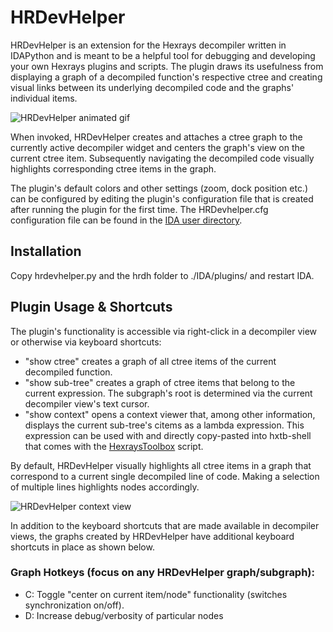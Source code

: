 # HRDevHelper

HRDevHelper is an extension for the Hexrays decompiler written in IDAPython and is meant to be a helpful tool for debugging and developing your own Hexrays plugins and scripts. The plugin draws its usefulness from displaying a graph of a decompiled function's respective ctree and creating visual links between its underlying decompiled code and the graphs' individual items.

![HRDevHelper animated gif](/rsrc/hrdevhelper.gif?raw=true)

When invoked, HRDevHelper creates and attaches a ctree graph to the currently active decompiler widget and centers the graph's view on the current ctree item. Subsequently navigating the decompiled code visually highlights corresponding ctree items in the graph.  

The plugin's default colors and other settings (zoom, dock position etc.) can be configured by
editing the plugin's configuration file that is created after running the plugin for the first time. The HRDevhelper.cfg configuration file can be found in the [IDA user directory](https://hex-rays.com/blog/igors-tip-of-the-week-33-idas-user-directory-idausr/).

## Installation
Copy hrdevhelper.py and the hrdh folder to ./IDA/plugins/ and restart IDA.

## Plugin Usage & Shortcuts
The plugin's functionality is accessible via right-click in a decompiler view or otherwise via keyboard shortcuts:

* "show ctree" creates a graph of all ctree items of the current decompiled function.
* "show sub-tree" creates a graph of ctree items that belong to the current expression.
  The subgraph's root is determined via the current decompiler view's text cursor.
* "show context" opens a context viewer that, among other information, displays the current
  sub-tree's citems as a lambda expression. This expression can be used with and directly copy-pasted into hxtb-shell that comes with the [HexraysToolbox](https://github.com/patois/HexraysToolbox) script.

By default, HRDevHelper visually highlights all ctree items in a graph that correspond to a current single decompiled line of code. Making a selection of multiple lines highlights nodes accordingly.

![HRDevHelper context view](/rsrc/hrdevctx.png?raw=true)

In addition to the keyboard shortcuts that are made available in decompiler views, the graphs created by HRDevHelper have additional keyboard shortcuts in place as shown below. 

### Graph Hotkeys (focus on any HRDevHelper graph/subgraph):
* C: Toggle "center on current item/node" functionality (switches synchronization on/off).
* D: Increase debug/verbosity of particular nodes 
